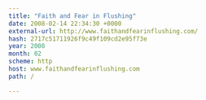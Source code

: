 ```yaml
---
title: "Faith and Fear in Flushing"
date: 2008-02-14 22:34:30 +0000
external-url: http://www.faithandfearinflushing.com/
hash: 2717c51711926f9c49f109cd2e95f73e
year: 2008
month: 02
scheme: http
host: www.faithandfearinflushing.com
path: /

---
```




